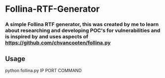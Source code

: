 # Follina-RTF-Generator
### A simple Follina RTF generator, this was created by me to learn about researching and developing POC's for vulnerabilities and is inspired by and uses aspects of https://github.com/chvancooten/follina.py 

## Usage
python follina.py IP PORT COMMAND

